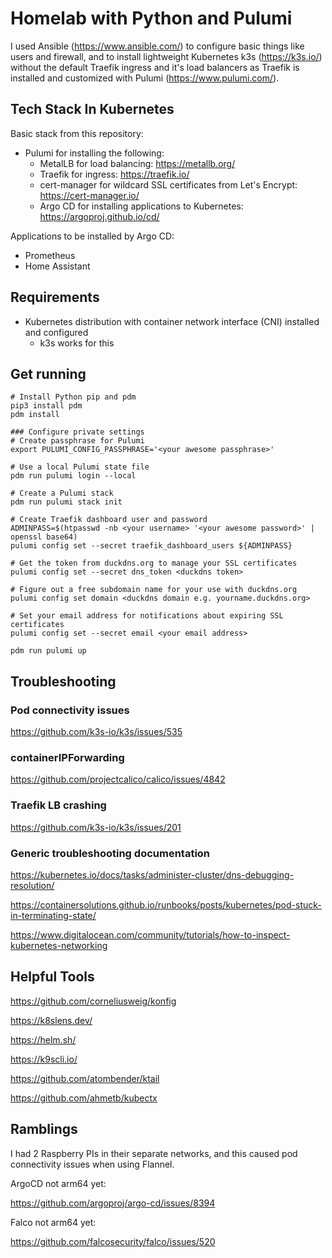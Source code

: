# Homelab with Python and Pulumi

I used Ansible (https://www.ansible.com/) to configure basic things like users and firewall, and to install
lightweight Kubernetes k3s (https://k3s.io/) without the default Traefik ingress and it's load balancers as 
Traefik is installed and customized with Pulumi (https://www.pulumi.com/).


## Tech Stack In Kubernetes

Basic stack from this repository:
- Pulumi for installing the following:
  - MetalLB for load balancing: https://metallb.org/ 
  - Traefik for ingress: https://traefik.io/
  - cert-manager for wildcard SSL certificates from Let's Encrypt: https://cert-manager.io/
  - Argo CD for installing applications to Kubernetes: https://argoproj.github.io/cd/

Applications to be installed by Argo CD:
- Prometheus
- Home Assistant


## Requirements

- Kubernetes distribution with container network interface (CNI) installed and configured
  - k3s works for this


## Get running

```
# Install Python pip and pdm
pip3 install pdm
pdm install

### Configure private settings
# Create passphrase for Pulumi
export PULUMI_CONFIG_PASSPHRASE='<your awesome passphrase>'

# Use a local Pulumi state file
pdm run pulumi login --local

# Create a Pulumi stack
pdm run pulumi stack init

# Create Traefik dashboard user and password
ADMINPASS=$(htpasswd -nb <your username> '<your awesome password>' | openssl base64)
pulumi config set --secret traefik_dashboard_users ${ADMINPASS}

# Get the token from duckdns.org to manage your SSL certificates
pulumi config set --secret dns_token <duckdns token>

# Figure out a free subdomain name for your use with duckdns.org
pulumi config set domain <duckdns domain e.g. yourname.duckdns.org>

# Set your email address for notifications about expiring SSL certificates
pulumi config set --secret email <your email address>

pdm run pulumi up
```

## Troubleshooting

### Pod connectivity issues

https://github.com/k3s-io/k3s/issues/535


### containerIPForwarding

https://github.com/projectcalico/calico/issues/4842


### Traefik LB crashing

https://github.com/k3s-io/k3s/issues/201


### Generic troubleshooting documentation

https://kubernetes.io/docs/tasks/administer-cluster/dns-debugging-resolution/

https://containersolutions.github.io/runbooks/posts/kubernetes/pod-stuck-in-terminating-state/

https://www.digitalocean.com/community/tutorials/how-to-inspect-kubernetes-networking


## Helpful Tools

https://github.com/corneliusweig/konfig

https://k8slens.dev/

https://helm.sh/

https://k9scli.io/

https://github.com/atombender/ktail

https://github.com/ahmetb/kubectx


## Ramblings

I had 2 Raspberry PIs in their separate networks, and this caused pod connectivity issues when using Flannel.


ArgoCD not arm64 yet:

https://github.com/argoproj/argo-cd/issues/8394


Falco not arm64 yet:

https://github.com/falcosecurity/falco/issues/520

